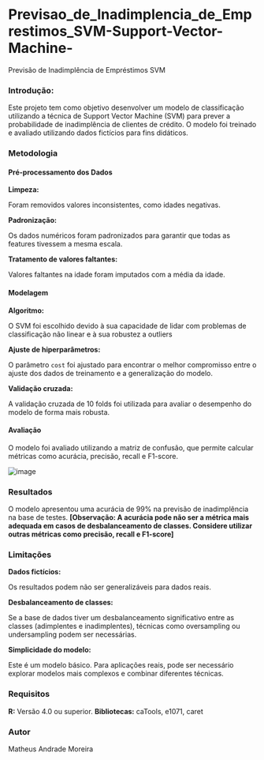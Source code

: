 # Previsao_de_Inadimplencia_de_Emprestimos_SVM-Support-Vector-Machine-

Previsão de Inadimplência de Empréstimos SVM

### Introdução:

Este projeto tem como objetivo desenvolver um modelo de classificação utilizando a técnica de Support Vector Machine (SVM) para prever a probabilidade de inadimplência de clientes de crédito. O modelo foi treinado e avaliado utilizando dados fictícios para fins didáticos.

### Metodologia

#### Pré-processamento dos Dados

**Limpeza:** 

Foram removidos valores inconsistentes, como idades negativas.

**Padronização:** 

Os dados numéricos foram padronizados para garantir que todas as features tivessem a mesma escala.

**Tratamento de valores faltantes:** 

Valores faltantes na idade foram imputados com a média da idade.


#### Modelagem

**Algoritmo:** 

O SVM foi escolhido devido à sua capacidade de lidar com problemas de classificação não linear e à sua robustez a outliers

**Ajuste de hiperparâmetros:** 

O parâmetro `cost` foi ajustado para encontrar o melhor compromisso entre o ajuste dos dados de treinamento e a generalização do modelo.


**Validação cruzada:** 

A validação cruzada de 10 folds foi utilizada para avaliar o desempenho do modelo de forma mais robusta.

#### Avaliação

O modelo foi avaliado utilizando a matriz de confusão, que permite calcular métricas como acurácia, precisão, recall e F1-score.

![image](https://github.com/user-attachments/assets/81dd3c8f-6ddb-40cb-aef4-041415fb765e)


### Resultados

O modelo apresentou uma acurácia de 99% na previsão de inadimplência na base de testes. **[Observação: A acurácia pode não ser a métrica mais adequada em casos de desbalanceamento de classes. Considere utilizar outras métricas como precisão, recall e F1-score]**

### Limitações

**Dados fictícios:**

Os resultados podem não ser generalizáveis para dados reais.

**Desbalanceamento de classes:** 

Se a base de dados tiver um desbalanceamento significativo entre as classes (adimplentes e inadimplentes), técnicas como oversampling ou undersampling podem ser necessárias.

**Simplicidade do modelo:** 

Este é um modelo básico. Para aplicações reais, pode ser necessário explorar modelos mais complexos e combinar diferentes técnicas.

### Requisitos

**R:** Versão 4.0 ou superior.
**Bibliotecas:** caTools, e1071, caret

### Autor
Matheus Andrade Moreira


